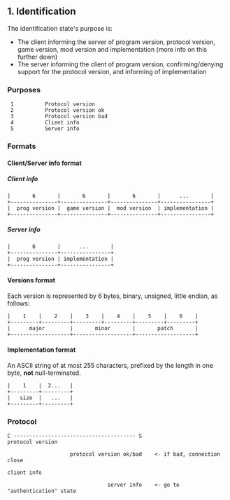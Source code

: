 ## 1. Identification

The identification state's purpose is:

- The client informing the server of program version, protocol version, game version, mod version and implementation (more info on this further down)
- The server informing the client of program version, confirming/denying support for the protocol version, and informing of implementation

### Purposes

```
 1          Protocol version
 2          Protocol version ok
 3          Protocol version bad
 4          Client info
 5          Server info
```

### Formats

#### Client/Server info format

##### Client info

```
|       6       |       6       |       6       |      ...       |
+---------------+---------------+---------------+----------------+
|  prog version |  game version |  mod version  | implementation |
+---------------+---------------+---------------+----------------+
```

##### Server info

```
|       6       |      ...       |
+---------------+----------------+
|  prog version | implementation |
+---------------+----------------+
```

#### Versions format

Each version is represented by 6 bytes, binary, unsigned, little endian, as follows:

```
|    1    |    2    |    3    |    4    |    5    |    6    |
+---------+---------+---------+---------+---------+---------+
|      major        |       minor       |       patch       |
+-------------------+-------------------+-------------------+
```

#### Implementation format

An ASCII string of at most 255 characters, prefixed by the length in one byte, **not** null-terminated.

```
|    1    |  2...   |
+---------+---------+
|   size  |   ...   |
+---------+---------+
```

### Protocol

```
C --------------------------------------- S
protocol version

                    protocol version ok/bad    <- if bad, connection close

client info

                                server info    <- go to "authentication" state
```
